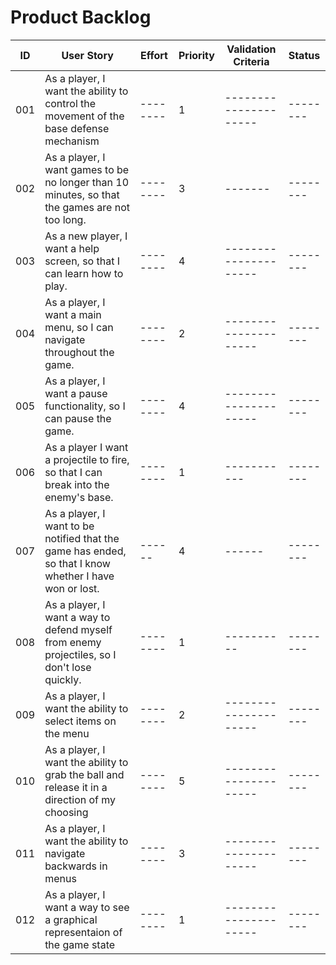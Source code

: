 # Product Backlog

| ID | User Story | Effort | Priority | Validation Criteria | Status |
|----|------------|--------|----------|---------------------|--------|
|001| As a player, I want the ability to control the movement of the base defense mechanism|--------|1|---------------------|--------|
|002| As a player, I want games to be no longer than 10 minutes, so that the games are not too long.|--------|3|-------|--------|
|003| As a new player, I want a help screen, so that I can learn how to play.|--------|4|---------------------|--------|
|004| As a player, I want a main menu, so I can navigate throughout the game.|--------|2|---------------------|--------|
|005| As a player, I want a pause functionality, so I can pause the game.|--------|4|---------------------|--------|
|006| As a player I want a projectile to fire, so that I can break into the enemy's base.|--------|1|-----------|--------|
|007| As a player, I want to be notified that the game has ended, so that I know whether I have won or lost.|------|4|------|--------|
|008|As a player, I want a way to defend myself from enemy projectiles, so I don't lose quickly.|--------|1|----------|--------|
|009| As a player, I want the ability to select items on the menu|--------|2|---------------------|--------|
|010| As a player, I want the ability to grab the ball and release it in a direction of my choosing|--------|5|---------------------|--------|
|011| As a player, I want the ability to navigate backwards in menus|--------|3|---------------------|--------|
|012| As a player, I want a way to see a graphical representaion of the game state|--------|1|---------------------|--------|
